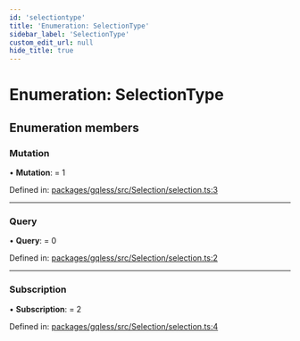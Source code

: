 ```yaml
---
id: 'selectiontype'
title: 'Enumeration: SelectionType'
sidebar_label: 'SelectionType'
custom_edit_url: null
hide_title: true
---
```


# Enumeration: SelectionType

## Enumeration members

### Mutation

• **Mutation**: = 1

Defined in: [packages/gqless/src/Selection/selection.ts:3](https://github.com/gqless/gqless/blob/41c894a/packages/gqless/src/Selection/selection.ts#L3)

---

### Query

• **Query**: = 0

Defined in: [packages/gqless/src/Selection/selection.ts:2](https://github.com/gqless/gqless/blob/41c894a/packages/gqless/src/Selection/selection.ts#L2)

---

### Subscription

• **Subscription**: = 2

Defined in: [packages/gqless/src/Selection/selection.ts:4](https://github.com/gqless/gqless/blob/41c894a/packages/gqless/src/Selection/selection.ts#L4)
